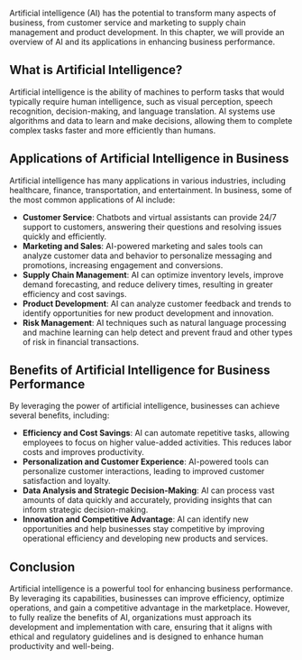 
Artificial intelligence (AI) has the potential to transform many aspects of business, from customer service and marketing to supply chain management and product development. In this chapter, we will provide an overview of AI and its applications in enhancing business performance.

What is Artificial Intelligence?
--------------------------------

Artificial intelligence is the ability of machines to perform tasks that would typically require human intelligence, such as visual perception, speech recognition, decision-making, and language translation. AI systems use algorithms and data to learn and make decisions, allowing them to complete complex tasks faster and more efficiently than humans.

Applications of Artificial Intelligence in Business
---------------------------------------------------

Artificial intelligence has many applications in various industries, including healthcare, finance, transportation, and entertainment. In business, some of the most common applications of AI include:

* **Customer Service**: Chatbots and virtual assistants can provide 24/7 support to customers, answering their questions and resolving issues quickly and efficiently.
* **Marketing and Sales**: AI-powered marketing and sales tools can analyze customer data and behavior to personalize messaging and promotions, increasing engagement and conversions.
* **Supply Chain Management**: AI can optimize inventory levels, improve demand forecasting, and reduce delivery times, resulting in greater efficiency and cost savings.
* **Product Development**: AI can analyze customer feedback and trends to identify opportunities for new product development and innovation.
* **Risk Management**: AI techniques such as natural language processing and machine learning can help detect and prevent fraud and other types of risk in financial transactions.

Benefits of Artificial Intelligence for Business Performance
------------------------------------------------------------

By leveraging the power of artificial intelligence, businesses can achieve several benefits, including:

* **Efficiency and Cost Savings**: AI can automate repetitive tasks, allowing employees to focus on higher value-added activities. This reduces labor costs and improves productivity.
* **Personalization and Customer Experience**: AI-powered tools can personalize customer interactions, leading to improved customer satisfaction and loyalty.
* **Data Analysis and Strategic Decision-Making**: AI can process vast amounts of data quickly and accurately, providing insights that can inform strategic decision-making.
* **Innovation and Competitive Advantage**: AI can identify new opportunities and help businesses stay competitive by improving operational efficiency and developing new products and services.

Conclusion
----------

Artificial intelligence is a powerful tool for enhancing business performance. By leveraging its capabilities, businesses can improve efficiency, optimize operations, and gain a competitive advantage in the marketplace. However, to fully realize the benefits of AI, organizations must approach its development and implementation with care, ensuring that it aligns with ethical and regulatory guidelines and is designed to enhance human productivity and well-being.
